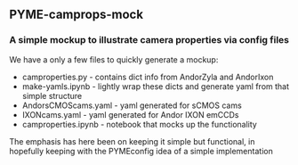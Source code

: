## PYME-camprops-mock

### A simple mockup to illustrate camera properties via config files

We have a only a few files to quickly generate a mockup:

- camproperties.py - contains dict info from AndorZyla and AndorIxon
- make-yamls.ipynb - lightly wrap these dicts and generate yaml from that simple structure
- AndorsCMOScams.yaml - yaml generated for sCMOS cams
- IXONcams.yaml - yaml generated for Andor IXON emCCDs
- camproperties.ipynb - notebook that mocks up the functionality

The emphasis has here been on keeping it simple but functional, in hopefully keeping with the PYMEconfig idea of a simple implementation

